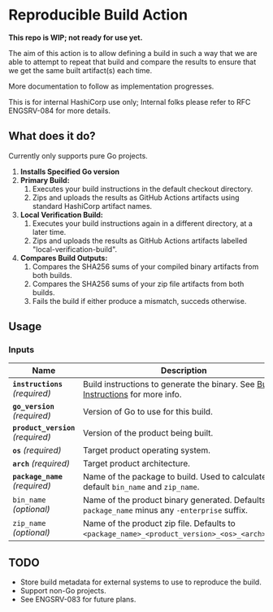 # Reproducible Build Action

**This repo is WIP; not ready for use yet.**

The aim of this action is to allow defining a build in such a way that we are able
to attempt to repeat that build and compare the results to ensure that we get the
same built artifact(s) each time.

More documentation to follow as implementation progresses.

This is for internal HashiCorp use only; Internal folks please refer to RFC ENGSRV-084 for more details.

## What does it do?

Currently only supports pure Go projects.

1. **Installs Specified Go version**
1. **Primary Build:**
	1. Executes your build instructions in the default checkout directory.
	1. Zips and uploads the results as GitHub Actions artifacts using standard HashiCorp artifact names.
1. **Local Verification Build:**
	1. Executes your build instructions again in a different directory, at a later time.
	1. Zips and uploads the results as GitHub Actions artifacts labelled "local-verification-build".
1. **Compares Build Outputs:**
	1. Compares the SHA256 sums of your compiled binary artifacts from both builds.
	1. Compares the SHA256 sums of your zip file artifacts from both builds.
	1. Fails the build if either produce a mismatch, succeds otherwise.

## Usage

### Inputs

<!-- insert:scripts/codegen/inputs_doc -->
|  Name                                |  Description                                                                                              |
|  -----                               |  -----                                                                                                    |
|  **`instructions`** _(required)_     |  Build instructions to generate the binary. See [Build Instructions](#build-instructions) for more info.  |
|  **`go_version`** _(required)_       |  Version of Go to use for this build.                                                                     |
|  **`product_version`** _(required)_  |  Version of the product being built.                                                                      |
|  **`os`** _(required)_               |  Target product operating system.                                                                         |
|  **`arch`** _(required)_             |  Target product architecture.                                                                             |
|  **`package_name`** _(required)_     |  Name of the package to build. Used to calculate default `bin_name` and `zip_name`.                       |
|  `bin_name` _(optional)_             |  Name of the product binary generated. Defaults to `package_name` minus any `-enterprise` suffix.         |
|  `zip_name` _(optional)_             |  Name of the product zip file. Defaults to `<package_name>_<product_version>_<os>_<arch>.zip`.            |
<!-- end:insert:scripts/codegen/inputs_doc -->

## TODO

- Store build metadata for external systems to use to reproduce the build.
- Support non-Go projects.
- See ENGSRV-083 for future plans.
